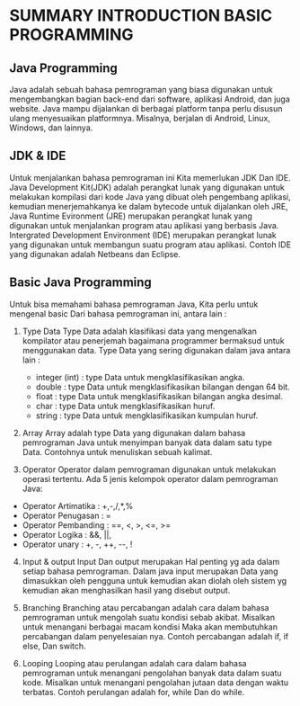# SUMMARY INTRODUCTION BASIC PROGRAMMING

## Java Programming
Java adalah sebuah bahasa pemrograman yang biasa digunakan untuk mengembangkan bagian back-end dari software, 
aplikasi Android, dan juga website. Java mampu dijalankan di berbagai platform tanpa perlu disusun ulang menyesuaikan platformnya. 
Misalnya, berjalan di Android, Linux, Windows, dan lainnya. 

## JDK & IDE
Untuk menjalankan bahasa pemrograman ini Kita memerlukan JDK Dan IDE.
Java Development Kit(JDK) adalah perangkat lunak yang digunakan untuk melakukan kompilasi dari kode Java yang dibuat oleh pengembang aplikasi, 
kemudian menerjemahkanya ke dalam bytecode untuk dijalankan oleh JRE, Java Runtime Evironment (JRE) merupakan perangkat lunak 
yang digunakan untuk menjalankan program atau aplikasi yang berbasis Java. Intergrated Development Environment (IDE) merupakan perangkat lunak
yang digunakan untuk membangun suatu program atau aplikasi. Contoh IDE yang digunakan adalah Netbeans dan Eclipse.

##  Basic Java Programming
Untuk bisa memahami bahasa pemrograman Java, Kita perlu untuk mengenal basic Dari bahasa pemrograman ini, antara lain :
1. Type Data
Type Data adalah klasifikasi data yang mengenalkan kompilator atau penerjemah bagaimana programmer bermaksud untuk menggunakan data.
Type Data yang sering digunakan dalam java antara lain :
    - integer (int) : type Data untuk mengklasifikasikan angka.
    - double : type Data untuk mengklasifikasikan bilangan dengan 64 bit.
    - float : type Data untuk mengklasifikasikan bilangan angka desimal.
    - char : type Data untuk mengklasifikasikan huruf.
    - string : type Data untuk mengklasifikasikan kumpulan huruf.

2. Array
Array adalah type Data yang digunakan dalam bahasa pemrograman Java untuk menyimpan banyak data dalam satu type Data.
Contohnya untuk menuliskan sebuah kalimat.

3. Operator
Operator dalam pemrograman digunakan untuk melakukan operasi tertentu.
Ada 5 jenis kelompok operator dalam pemrograman Java:
  - Operator Artimatika : +,-,/,*,%
  - Operator Penugasan : =
  - Operator Pembanding : ==, <, >, <=, >=
  - Operator Logika : &&, ||, 
  - Operator unary : +, -, ++, --, !

4. Input & output
Input Dan output merupakan Hal penting yg ada dalam setiap bahasa pemrograman. Dalam java input merupakan Data yang dimasukkan oleh 
pengguna untuk kemudian akan diolah oleh sistem yg kemudian akan menghasilkan hasil yang disebut output.

5. Branching
Branching atau percabangan adalah cara dalam bahasa pemrograman untuk mengolah suatu kondisi sebab akibat. 
Misalkan untuk menangani berbagai macam kondisi Maka akan membutuhkan percabangan dalam penyelesaian nya.
Contoh percabangan adalah if, if else, Dan switch.

6. Looping
Looping atau perulangan adalah cara dalam bahasa pemrograman untuk menangani pengolahan banyak data dalam suatu kode.
Misalkan untuk menangani pengolahan jutaan data dengan waktu terbatas.
Contoh perulangan adalah for, while Dan do while.
